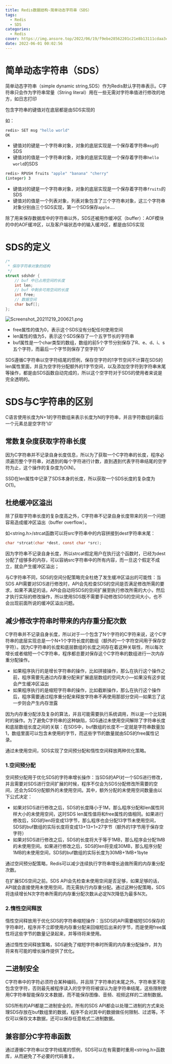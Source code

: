```yaml
---
title: Redis数据结构-简单动态字符串（SDS）
tags:
  - Redis
  - SDS
categories:
  - Redis
cover: https://img.ansore.top/2022/06/19/f9ebe28562201c21e8b13111cdaa3c8ea9bfd66d.jpeg
date: 2022-06-01 00:02:56
---
```



# 简单动态字符串（SDS）

简单动态字符串（simple dynamic string,SDS）作为Redis默认字符串表示。C字符串只会作为字符串常量（String literal）用在一些无需对字符串值进行修改的地方，如日志打印

包含字符串的键值对在底层都是由SDS实现的

如：

```bash
redis> SET msg "hello world"
OK
```

- 键值对的键是一个字符串对象，对象的底层实现是一个保存着字符串`msg`的SDS
- 键值对的值是一个字符串对象，对象的底层实现是一个保存着字符串`hello world`的SDS

```bash
redis> RPUSH fruits "apple" "banana" "cherry"
(integer) 3
```

- 键值对的键是一个字符串对象，对象的底层实现是一个保存着字符串`fruits`的SDS
- 键值对的值是一个列表对象，列表对象包含了三个字符串对象，这三个字符串对象分别由三个SDS实现，第一个SDS保存`apple`....

除了用来保存数据库中的字符串以外，SDS还被用作缓冲区（buffer）：AOF模块的中的AOF缓冲区，以及客户端状态中的输入缓冲区，都是由SDS实现

# SDS的定义

```c
/*
 * 保存字符串对象的结构
 */
struct sdshdr {
    // buf 中已占用空间的长度
    int len;
    // buf 中剩余可用空间的长度
    int free;
    // 数据空间
    char buf[];
};
```

![Screenshot_20211219_200621.png](https://img.ansore.top/2022/06/19/d03a878cb23ff387159bf549438f2676.png)

- free属性的值为0，表示这个SDS没有分配任何使用空间
- len属性的值为5，表示这个SDS保存了一个五字节长的字符串
- buf属性是一个char类型的数组，数组的前5个字节分别保存了R、e、d、i、s五个字符，而最后一个字节则保存了空字符’\0’

SDS遵循C字符串以空字符结尾的惯例，保存空字符的1字节空间不计算在SDS的len属性里面，并且为空字符分配额外的1字节空间，以及添加空字符到字符串末尾等操作，都是由SDS函数自动完成的，所以这个空字符对于SDS的使用者来说是完全透明的。

# SDS与C字符串的区别

C语言使用长度为N+1的字符数组来表示长度为N的字符串，并且字符数组的最后一个元素总是空字符’\0’

## 常数复杂度获取字符串长度

因为C字符串并不记录自身长度信息，所以为了获取一个C字符串的长度，程序必须遍历整个字符串，对遇到的每个字符进行计数，直到遇到代表字符串结尾的空字符为止，这个操作的复杂度为O(N)。

SSD在len属性中记录了SDS本身的长度，所以获取一个SDS长度的复杂度为O(1)。

## 杜绝缓冲区溢出

除了获取字符串长度的复杂度高之外，C字符串不记录自身长度带来的另一个问题容易造成缓冲区溢出（buffer overflow）。

如<string.h>/strcat函数可以将src字符串中的内容拼接到dest字符串末尾：

```c
char *strcat(char *dest, const char *src);
```

因为字符串不记录自身长度，所以strcat假定用户在执行这个函数时，已经为dest分配了组够多的内存，可以容纳src字符串中的所有内容，而一旦这个假定不成立，就会产生缓冲区溢出；

与C字符串不同，SDS的空间分配策略完全杜绝了发生缓冲区溢出的可能性：当SDS API需要对SDS进行修改时，API会先检查SDS的空间是否满足修改所需的要求，如果不满足的话，API会自动将SDS的空间扩展至执行修改所需的大小，然后才执行实际的修改操作，所以使用SDS既不需要手动修改SDS的空间大小，也不会出现前面所说的缓冲区溢出问题。

## 减少修改字符串时带来的内存重分配次数

C字符串并不记录自身长度，所以对于一个包含了N个字符的C字符来说，这个C字符串的底层实现总是一个N+1个字符长度的数组（额外的一个字符空间用于保存空字符）。因为C字符串的长度和底层数组的长度之间存在着这种关联性，所以每次增长或者缩短一个C字符串，程序都总要对保存这个C字符串的数组进行一次内存重分配操作。

- 如果程序执行的是增长字符串的操作，比如拼接操作，那么在执行这个操作之前，程序需要先通过内存重分配来扩展底层数组的空间大小—如果没有这步就会产生缓冲区溢出
- 如果程序执行的是缩短字符串的操作，比如截断操作，那么在执行这个操作后，程序需要通过程序重分配来释放字符串不再使用那部分空间—如果忘了这一步则会产生内存泄露

因为内存重分配涉及复杂的算法，并且可能需要执行系统调用，所以是一个比较耗时的操作。为了避免C字符串的这种缺陷，SDS通过未使用空间解除了字符串长度和底层数组长度之间的关联：在SDS中，buf数组的长度不一定就是字符串数量加1，数组里面可以包含未使用的字节，而这些字节的数量就由SDS的free属性记录。

通过未使用空间，SDS实现了空间预分配和惰性空间释放两种优化策略。

### 1.空间预分配

空间预分配用于优化SDS的字符串增长操作：当SDS的API对一个SDS进行修改，并且需要对SDS进行空间扩展的时候，程序不仅会为SDS分配修改所需要的空间，还会为SDS分配额外的未使用空间。其中，额外分配的未使用空间数量由以下公式决定：

- 如果对SDS进行修改之后，SDS的长度降小于1M，那么程序分配和len属性同样大小的未使用空间，这时SDS len属性值将和free属性的值相同。如果进行修改后，SDS的len将变成13字节，那么程序也会分配13字节未使用空间，SDS的buf数组的实际长度将变成13+13+1=27字节（额外的1字节用于保存空字符）
- 如果对SDS进行修改之后，SDS的长度将大于等于1MB，那么程序会分配1MB的未使用空间。如果进行修改之后，SDS的len将变成30MB，那么程序分配1MB的未使用空间，SDS的buf数组的实际长度为30MB+1MB+1byte

通过空间预分配策略，Redis可以减少连续执行字符串增长追做所需的内存重分配次数。

在扩展SDS空间之前。SDS API会先检查未使用空间是否足够，如果足够的话，API就会直接使用未使用空间，而无需执行内存重分配。通过这种分配策略，SDS将连续增长N次字符串所需的内存重分配次数从必定N次降低为最多N次。

### 2.惰性空间释放

惰性空间释放用于优化SDS的字符串缩短操作：当SDS的API需要缩短SDS保存的字符串时，程序并不立即使用内存重分配来回缩短后出来的字节，而是使用free属性将这些字节的数量记录起来，并等待将来使用。

通过惰性空间释放策略，SDS避免了缩短字符串时所需的内存重分配操作，并为将来有可能的增长操作提供了优化。 

## 二进制安全

C字符串中的字符必须符合某种编码，并且除了字符串的末尾之外，字符串里不能包含空字符，否则最先被程序读入的空字符将被误认为是字符串结尾，这些限制使用C字符串智能保存文本数据，而不能保存图像、音频、视频这样的二进制数据。

SDS所有的API都是二进制安全的，所有的SDS API都会以处理二进制的方式来处理SDS存放在buf数组里的数据，程序不会对其中的数据做任何限制、过滤等。不仅可以保存文本数据，还可以保存任意格式二进制数据。

## 兼容部分C字符串函数

通过遵循C字符串以空字符结尾的惯例，SDS可以在有需要时重用<string.h>函数库，从而避免了不必要的代码重复。
